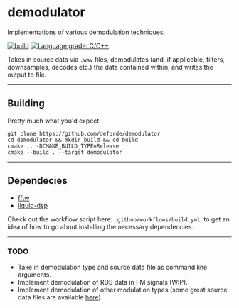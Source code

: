 # demodulator
Implementations of various demodulation techniques.

[![build](https://github.com/deforde/demodulator/actions/workflows/build.yml/badge.svg)](https://github.com/deforde/demodulator/actions/workflows/build.yml)
[![Language grade: C/C++](https://img.shields.io/lgtm/grade/cpp/g/deforde/demodulator.svg?logo=lgtm&logoWidth=18)](https://lgtm.com/projects/g/deforde/demodulator/context:cpp)

Takes in source data via `.wav` files, demodulates (and, if applicable, filters, downsamples, decodes etc.) the data contained within, and writes the output to file.

-----------------------------------------------------------

## Building
Pretty much what you'd expect:
```
git clone https://github.com/deforde/demodulator
cd demodulator && mkdir build && cd build
cmake .. -DCMAKE_BUILD_TYPE=Release
cmake --build . --target demodulator
```

-----------------------------------------------------------

## Dependecies
- [fftw](https://www.fftw.org/)
- [liquid-dsp](https://github.com/jgaeddert/liquid-dsp)

Check out the workflow script here: `.github/workflows/build.yml`, to get an idea of how to go about installing the necessary dependencies.

-----------------------------------------------------------

### TODO
- Take in demodulation type and source data file as command line arguments.
- Implement demodulation of RDS data in FM signals (WIP).
- Implement demodulation of other modulation types (some great source data files are available [here](https://www.sdrplay.com/iq-demo-files/)).
